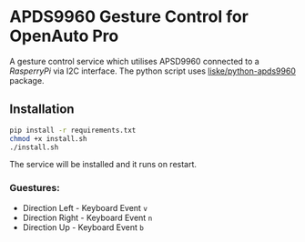 # APDS9960 Gesture Control for OpenAuto Pro

A gesture control service which utilises APSD9960 connected to a _RasperryPi_ via I2C interface. The python script uses [liske/python-apds9960](https://github.com/liske/python-apds9960) package.

## Installation
```bash
pip install -r requirements.txt
chmod +x install.sh
./install.sh
```
The service will be installed and it runs on restart.


### Guestures:
- Direction Left - Keyboard Event `v`
- Direction Right - Keyboard Event `n`
- Direction Up - Keyboard Event `b`
